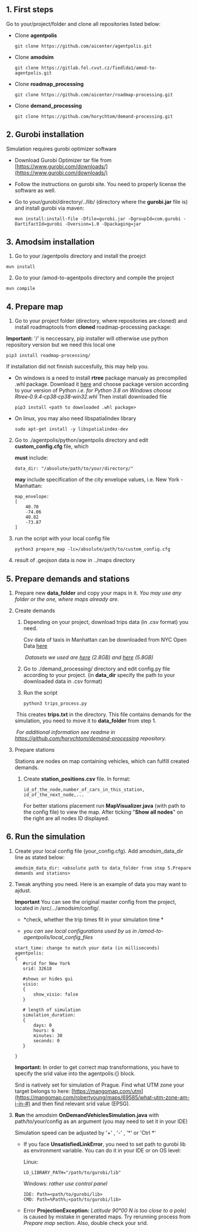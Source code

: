 ## 1. First steps

Go to your/project/folder and  clone all repositories listed below:

 - Clone **agentpolis**

	```commandline
	git clone https://github.com/aicenter/agentpolis.git
	```

 - Clone **amodsim**

	```commandline
	git clone https://gitlab.fel.cvut.cz/fiedlda1/amod-to-agentpolis.git
	```

 - Clone **roadmap_processing**

	```commandline
	git clone https://github.com/aicenter/roadmap-processing.git
	```
- Clone **demand_processing**

	```commandline
	git clone https://github.com/horychtom/demand-processing.git
	```
## **2. Gurobi installation**
Simulation requires gurobi optimizer software
- Download Gurobi Optimizer tar file from [https://www.gurobi.com/downloads/](https://www.gurobi.com/downloads/)

- Follow the instructions on gurobi site. You need to properly license the software as well.
	
- Go to your/gurobi/directory/../lib/ (directory where the **gurobi.jar** file is) and install gurobi via maven:

  ```
  mvn install:install-file -Dfile=gurobi.jar -DgroupId=com.gurobi -DartifactId=gurobi -Dversion=1.0 -Dpackaging=jar
  ```

## **3. Amodsim installation**

1. Go to your /agentpolis directory and install the proejct

  ```
  mvn install
  ```

2. Go to your /amod-to-agentpolis directory and compile the project
  ```
  mvn compile
  ```

## 4. Prepare map
1. Go to your project folder (directory, where repositories are cloned) and install roadmaptools from **cloned** roadmap-processing package:

  **Important:** '/' is neccessary, pip installer will otherwise use python repository version but we need this local one

  ```commandline
  pip3 install roadmap-processing/
  ```

  If installation did not finnish succesfully, this may help you. 

  - On windows is a need to install **rtree** package manualy as precompiled .whl package. Download it [here](https://www.lfd.uci.edu/~gohlke/pythonlibs/#rtree) and choose package version according to your version of Python  *i.e. for Python 3.8 on Windows choose Rtree‑0.9.4‑cp38‑cp38‑win32.whl*  Then install downloaded file

    ```
    pip3 install <path to downloaded .whl package>
    ```

  - On linux, you may also need libspatialindex library

    ```
    sudo apt-get install -y libspatialindex-dev
    ```

2. Go to  ./agentpolis/python/agentpolis directory and edit **custom_config.cfg** file, which

    **must** include:

    ``` commandline
    data_dir: "/absolute/path/to/your/directory/"
    ```
    **may** include specification of the city envelope values, i.e. New York - Manhattan:

    ```commandline
    map_envelope:
    [
        40.70
        -74.06
        40.82
        -73.87
    ]
    ```

 3. run the script with your local config file	

    ```
    python3 prepare_map -lc=/absolute/path/to/custom_config.cfg
    ```

4. result of .geojson data is now in ../maps directory


## 5. Prepare demands and stations
1. Prepare new **data_folder** and copy your maps in it. *You may use any folder or the one, where maps already are.*

2. Create demands

   1. Depending on your project, download trips data (in .csv format) you need. 

      Csv data of taxis in Manhattan can be downloaded from NYC Open Data [here](https://data.cityofnewyork.us/browse?q=taxi)

      ​	*Datasets we used are [here](https://data.cityofnewyork.us/dataset/Yellow-Tripdata-2015-January-June/2yzn-sicd) (2.8GB) and [here](https://data.cityofnewyork.us/Transportation/2014-Yellow-Taxi-Trip-Data/gkne-dk5s) (5.8GB)*

   2. Go to ./demand_processing/ directory and edit config.py file according to your project.
      (in **data_dir** specify the path to your downloaded data in .csv format)

   3. Run the script

      ```
      python3 trips_process.py
      ```

   ​	This creates **trips.txt** in the directory. This file contains demands for the simulation, you need to move it to **data_folder** from step 1.

   ​	*For additional information see readme in https://github.com/horychtom/demand-processing repository.*

3. Prepare stations

   Stations are nodes on map containing vehicles, which can fulfill created demands.

   1. Create **station_positions.csv**  file.  In format:

      ```
      id_of_the_node,number_of_cars_in_this_station,
      id_of_the_next_node,...
      ```

      For better stations placement run **MapVisualizer.java** (with path to the config file) to view the map. After ticking "**Show all nodes**" on the right are all nodes ID displayed. 


## 6. Run the simulation

1. Create your local config file (your_config.cfg). Add amodsim_data_dir line as stated below: 

     ```
     amodsim_data_dir: <absolute path to data_folder from step 5.Prepare demands and stations>
     ```

2. Tweak anything you need. Here is an example of data you may want to ajdust.

     **Important** You can see the original master config from the project, located in /src/.../amodsim/config/. 

     * *check, whether the trip times fit in your simulation time * 

     * *you can see local configurations used by us in /amod-to-agentpolis/local_config_files*

     ```
     start_time: change to match your data (in milliseconds)
     agentpolis:
     {
     	#srid for New York
     	srid: 32618
     
     	#shows or hides gui
     	visio:
     	{
     		show_visio: false
     	}
     	
     	# length of simulation
     	simulation_duration:
     	{
     		days: 0
     		hours: 6
     		minutes: 30
     		seconds: 0
     	}
     
     }
     ```

     **Important:** In order to get correct map transformations, you have to specify the srid value into the agentpolis:{} block. 

     Srid is natively set for simulation of Prague. Find what UTM zone your target belongs to  here: [https://mangomap.com/utm](https://mangomap.com/robertyoung/maps/69585/what-utm-zone-am-i-in-#)
     and then find relevant srid value (EPSG).

     

3. **Run** the amodsim **OnDemandVehiclesSimulation.java**  with path/to/your/config as an argument (you may need to set it in your IDE)

   Simulation speed can be adjusted by '+' , '-' , '*' or 'Ctrl *'

   - If you face **UnsatisfiedLinkError**, you need to set path to gurobi lib as environment variable.  You can do it in your IDE or on OS level:

     Linux:

     ```
     LD_LIBRARY_PATH="/path/to/gurobi/lib"
     ```

     Windows: *rather use control panel*

     ```
     IDE: Path=<path/to/gurobi/lib>
     CMD: Path=%Path%;<path/to/gurobi/lib>
     ```

   - Error **ProjectionException:** *Latitude 90°00 N is too close to a pole)* is caused by mistake in generated maps. Try  rerunning process from *Prepare map* section. Also, double check your srid.
